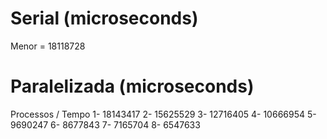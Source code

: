 # Serial (microseconds)
Menor = 18118728


# Paralelizada (microseconds)
Processos / Tempo
1- 18143417
2- 15625529
3- 12716405
4- 10666954
5- 9690247
6- 8677843
7- 7165704
8- 6547633